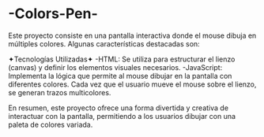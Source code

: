 # -Colors-Pen-
Este proyecto consiste en una pantalla interactiva donde el mouse dibuja en múltiples colores. Algunas características destacadas son:

✦Tecnologías Utilizadas✦
-HTML: Se utiliza para estructurar el lienzo (canvas) y definir los elementos visuales necesarios.
-JavaScript: Implementa la lógica que permite al mouse dibujar en la pantalla con diferentes colores. Cada vez que el usuario mueve el mouse sobre el lienzo, se generan trazos multicolores.

En resumen, este proyecto ofrece una forma divertida y creativa de interactuar con la pantalla, permitiendo a los usuarios dibujar con una paleta de colores variada.
